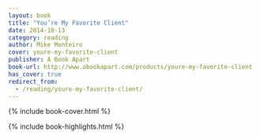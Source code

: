 ```yaml
---
layout: book
title: "You’re My Favorite Client"
date: 2014-10-13
category: reading
author: Mike Monteiro
cover: youre-my-favorite-client
publisher: A Book Apart
book-url: http://www.abookapart.com/products/youre-my-favorite-client
has_cover: true
redirect_from:
  - /reading/youre-my-favorite-client/
---
```

{% include book-cover.html %}

{% include book-highlights.html %}
